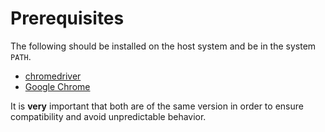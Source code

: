 # Prerequisites

The following should be installed on the host system and be in the system `PATH`.

* [chromedriver](https://chromedriver.chromium.org/)
* [Google Chrome](https://www.google.com/chrome/)

It is **very** important that both are of the same version in order to ensure
compatibility and avoid unpredictable behavior.
